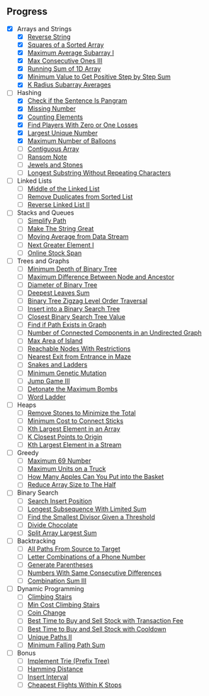 ## Progress

- [x] Arrays and Strings
  - [x] [Reverse String](./src/arrays-and-strings/reverse-string.ts)
  - [x] [Squares of a Sorted Array](./src/arrays-and-strings/squares-of-a-sorted-array.ts)
  - [x] [Maximum Average Subarray I](./src/arrays-and-strings/maximum-average-subarray-i.ts)
  - [x] [Max Consecutive Ones III](./src/arrays-and-strings/max-consecutive-ones-iii.ts)
  - [x] [Running Sum of 1D Array](./src/arrays-and-strings/running-sum-of-1-d-array.ts)
  - [x] [Minimum Value to Get Positive Step by Step Sum](./src/arrays-and-strings/minimum-value-to-get-positive-step-by-step-sum.ts)
  - [x] [K Radius Subarray Averages](./src/arrays-and-strings/k-radius-subarray-averages.ts)
- [ ] Hashing
  - [x] [Check if the Sentence Is Pangram](./src/hashing/check-if-the-sentence-is-pangram.ts)
  - [x] [Missing Number](./src/hashing/missing-number.ts)
  - [x] [Counting Elements](./src/hashing/counting-elements.ts)
  - [x] [Find Players With Zero or One Losses](./src/hashing/find-players-with-zero-or-one-losses.ts)
  - [x] [Largest Unique Number](./src/hashing/largest-unique-number.ts)
  - [x] [Maximum Number of Balloons](./src/hashing/maximum-number-of-balloons.ts)
  - [ ] [Contiguous Array](./src/hashing/contiguous-array.ts)
  - [ ] [Ransom Note](./src/hashing/ransom-note.ts)
  - [ ] [Jewels and Stones](./src/hashing/jewels-and-stones.ts)
  - [ ] [Longest Substring Without Repeating Characters](./src/hashing/longest-substring-without-repeating-characters.ts)
- [ ] Linked Lists
  - [ ] [Middle of the Linked List](./src/linked-lists/middle-of-the-linked-list.ts)
  - [ ] [Remove Duplicates from Sorted List](./src/linked-lists/remove-duplicates-from-sorted-list.ts)
  - [ ] [Reverse Linked List II](./src/linked-lists/reverse-linked-list-ii.ts)
- [ ] Stacks and Queues
  - [ ] [Simplify Path](./src/stacks-and-queues/simplify-path.ts)
  - [ ] [Make The String Great](./src/stacks-and-queues/make-the-string-great.ts)
  - [ ] [Moving Average from Data Stream](./src/stacks-and-queues/moving-average-from-data-stream.ts)
  - [ ] [Next Greater Element I](./src/stacks-and-queues/next-greater-element-i.ts)
  - [ ] [Online Stock Span](./src/stacks-and-queues/online-stock-span.ts)
- [ ] Trees and Graphs
  - [ ] [Minimum Depth of Binary Tree](./src/trees-and-graphs/minimum-depth-of-binary-tree.ts)
  - [ ] [Maximum Difference Between Node and Ancestor](./src/trees-and-graphs/maximum-difference-between-node-and-ancestor.ts)
  - [ ] [Diameter of Binary Tree](./src/trees-and-graphs/diameter-of-binary-tree.ts)
  - [ ] [Deepest Leaves Sum](./src/trees-and-graphs/deepest-leaves-sum.ts)
  - [ ] [Binary Tree Zigzag Level Order Traversal](./src/trees-and-graphs/binary-tree-zigzag-level-order-traversal.ts)
  - [ ] [Insert into a Binary Search Tree](./src/trees-and-graphs/insert-into-a-binary-search-tree.ts)
  - [ ] [Closest Binary Search Tree Value](./src/trees-and-graphs/closest-binary-search-tree-value.ts)
  - [ ] [Find if Path Exists in Graph](./src/trees-and-graphs/find-if-path-exists-in-graph.ts)
  - [ ] [Number of Connected Components in an Undirected Graph](./src/trees-and-graphs/number-of-connected-components-in-an-undirected-graph.ts)
  - [ ] [Max Area of Island](./src/trees-and-graphs/max-area-of-island.ts)
  - [ ] [Reachable Nodes With Restrictions](./src/trees-and-graphs/reachable-nodes-with-restrictions.ts)
  - [ ] [Nearest Exit from Entrance in Maze](./src/trees-and-graphs/nearest-exit-from-entrance-in-maze.ts)
  - [ ] [Snakes and Ladders](./src/trees-and-graphs/snakes-and-ladders.ts)
  - [ ] [Minimum Genetic Mutation](./src/trees-and-graphs/minimum-genetic-mutation.ts)
  - [ ] [Jump Game III](./src/trees-and-graphs/jump-game-iii.ts)
  - [ ] [Detonate the Maximum Bombs](./src/trees-and-graphs/detonate-the-maximum-bombs.ts)
  - [ ] [Word Ladder](./src/trees-and-graphs/word-ladder.ts)
- [ ] Heaps
  - [ ] [Remove Stones to Minimize the Total](./src/heaps/remove-stones-to-minimize-the-total.ts)
  - [ ] [Minimum Cost to Connect Sticks](./src/heaps/minimum-cost-to-connect-sticks.ts)
  - [ ] [Kth Largest Element in an Array](./src/heaps/kth-largest-element-in-an-array.ts)
  - [ ] [K Closest Points to Origin](./src/heaps/k-closest-points-to-origin.ts)
  - [ ] [Kth Largest Element in a Stream](./src/heaps/kth-largest-element-in-a-stream.ts)
- [ ] Greedy
  - [ ] [Maximum 69 Number](./src/greedy/maximum-69-number.ts)
  - [ ] [Maximum Units on a Truck](./src/greedy/maximum-units-on-a-truck.ts)
  - [ ] [How Many Apples Can You Put into the Basket](./src/greedy/how-many-apples-can-you-put-into-the-basket.ts)
  - [ ] [Reduce Array Size to The Half](./src/greedy/reduce-array-size-to-the-half.ts)
- [ ] Binary Search
  - [ ] [Search Insert Position](./src/binary-search/search-insert-position.ts)
  - [ ] [Longest Subsequence With Limited Sum](./src/binary-search/longest-subsequence-with-limited-sum.ts)
  - [ ] [Find the Smallest Divisor Given a Threshold](./src/binary-search/find-the-smallest-divisor-given-a-threshold.ts)
  - [ ] [Divide Chocolate](./src/binary-search/divide-chocolate.ts)
  - [ ] [Split Array Largest Sum](./src/binary-search/split-array-largest-sum.ts)
- [ ] Backtracking
  - [ ] [All Paths From Source to Target](./src/backtracking/all-paths-from-source-to-target.ts)
  - [ ] [Letter Combinations of a Phone Number](./src/backtracking/letter-combinations-of-a-phone-number.ts)
  - [ ] [Generate Parentheses](./src/backtracking/generate-parentheses.ts)
  - [ ] [Numbers With Same Consecutive Differences](./src/backtracking/numbers-with-same-consecutive-differences.ts)
  - [ ] [Combination Sum III](./src/backtracking/combination-sum-iii.ts)
- [ ] Dynamic Programming
  - [ ] [Climbing Stairs](./src/dynamic-programming/climbing-stairs.ts)
  - [ ] [Min Cost Climbing Stairs](./src/dynamic-programming/min-cost-climbing-stairs.ts)
  - [ ] [Coin Change](./src/dynamic-programming/coin-change.ts)
  - [ ] [Best Time to Buy and Sell Stock with Transaction Fee](./src/dynamic-programming/best-time-to-buy-and-sell-stock-with-transaction-fee.ts)
  - [ ] [Best Time to Buy and Sell Stock with Cooldown](./src/dynamic-programming/best-time-to-buy-and-sell-stock-with-cooldown.ts)
  - [ ] [Unique Paths II](./src/dynamic-programming/unique-paths-ii.ts)
  - [ ] [Minimum Falling Path Sum](./src/dynamic-programming/minimum-falling-path-sum.ts)
- [ ] Bonus
  - [ ] [Implement Trie (Prefix Tree)](./src/bonus/implement-trie-prefix-tree.ts)
  - [ ] [Hamming Distance](./src/bonus/hamming-distance.ts)
  - [ ] [Insert Interval](./src/bonus/insert-interval.ts)
  - [ ] [Cheapest Flights Within K Stops](./src/bonus/cheapest-flights-within-k-stops.ts)
